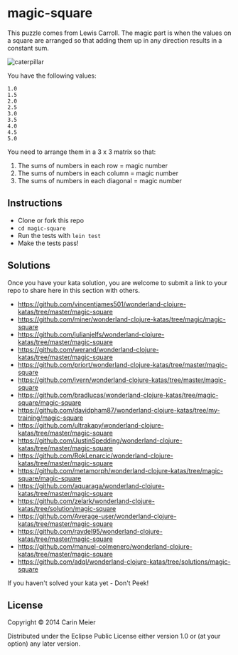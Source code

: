 ﻿# magic-square

This puzzle comes from Lewis Carroll.  The magic part is when the
values on a square are arranged so that adding them up in any direction results in
a constant sum.

![caterpillar](/images/caterpillar.gif)

You have the following values:

```
1.0
1.5
2.0
2.5
3.0
3.5
4.0
4.5
5.0
```

You need to arrange them in a 3 x 3 matrix so that:

1. The sums of numbers in each row = magic number
2. The sums of numbers in each column = magic number
3. The sums of numbers in each diagonal = magic number


## Instructions

- Clone or fork this repo
- `cd magic-square`
- Run the tests with `lein test`
- Make the tests pass!

## Solutions

Once you have your kata solution, you are welcome to submit a link to your repo to share here in this section with others.

* https://github.com/vincentjames501/wonderland-clojure-katas/tree/master/magic-square
* https://github.com/miner/wonderland-clojure-katas/tree/magic/magic-square
* https://github.com/julianjelfs/wonderland-clojure-katas/tree/master/magic-square
* https://github.com/werand/wonderland-clojure-katas/tree/master/magic-square
* https://github.com/priort/wonderland-clojure-katas/tree/master/magic-square
* https://github.com/ivern/wonderland-clojure-katas/tree/master/magic-square
* https://github.com/bradlucas/wonderland-clojure-katas/tree/magic-square/magic-square
* https://github.com/davidpham87/wonderland-clojure-katas/tree/my-training/magic-square
* https://github.com/ultrakapy/wonderland-clojure-katas/tree/master/magic-square
* https://github.com/JustinSpedding/wonderland-clojure-katas/tree/master/magic-square
* https://github.com/RokLenarcic/wonderland-clojure-katas/tree/master/magic-square
* https://github.com/metamorph/wonderland-clojure-katas/tree/magic-square/magic-square
* https://github.com/aquaraga/wonderland-clojure-katas/tree/master/magic-square
* https://github.com/zelark/wonderland-clojure-katas/tree/solution/magic-square
* https://github.com/Average-user/wonderland-clojure-katas/tree/master/magic-square
* https://github.com/raydel95/wonderland-clojure-katas/tree/master/magic-square
* https://github.com/manuel-colmenero/wonderland-clojure-katas/tree/master/magic-square
* https://github.com/adql/wonderland-clojure-katas/tree/solutions/magic-square

If you haven't solved your kata yet - Don't Peek!

## License

Copyright © 2014 Carin Meier

Distributed under the Eclipse Public License either version 1.0 or (at
your option) any later version.
